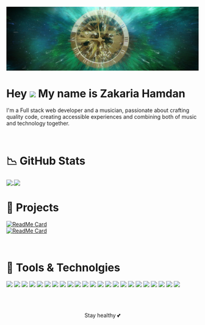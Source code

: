 [![Header](https://github.com/ZakariaHn/ZakariaHn/blob/master/banner-1240822_1280.jpg "Header")]()


# Hey <img src="https://raw.githubusercontent.com/MartinHeinz/MartinHeinz/master/wave.gif" width="30px"> My name is Zakaria Hamdan
<p>I'm a Full stack web developer and a musician, passionate about crafting quality code, creating accessible experiences and combining both of music and technology together.</p> 

<br>


# 📉 GitHub Stats
 <a href="https://github-readme-stats.vercel.app/api/top-langs/?username=ZakariaHn">
   <img align="center" src="https://github-readme-stats.vercel.app/api/top-langs/?username=ZakariaHn&theme=dark&show_icons=true" />
</a> 

<a href="https://github-readme-stats.vercel.app/api/?username=ZakariaHn">
   <img align="center" src="https://github-readme-stats.vercel.app/api?username=ZakariaHn&show_icons=true&theme=dark" />
</a> 

<br>

# 🧩 Projects
[![ReadMe Card](https://github-readme-stats.vercel.app/api/pin/?username=ZakariaHn&show_icons=true&show_owner=true&theme=dark&repo=zamagana-synthesizer)](https://zakariahn.github.io/zamagana-synthesizer/)  
[![ReadMe Card](https://github-readme-stats.vercel.app/api/pin/?username=ZakariaHn&show_icons=true&show_owner=true&theme=dark&repo=portfolio)](https://zakariahn.github.io/portfolio/#/)


<br>

# 🔧 Tools & Technolgies
![](https://img.shields.io/badge/JavaScript-informational?style=flat&logo=JavaScript&logoColor=black&color=e5a00d)
![](https://img.shields.io/badge/React-informational?style=flat&logo=React&logoColor=black&color=61dafb)
![](https://img.shields.io/badge/Redux-informational?style=flat&logo=Redux&logoColor=white&color=764abc)
![](https://img.shields.io/badge/Next.js-informational?style=flat&logo=Next.js&logoColor=white&color=000000)
![](https://img.shields.io/badge/Node.js-informational?style=flat&logo=Node.js&logoColor=white&color=339933)
![](https://img.shields.io/badge/WebGl-informational?style=flat&logo=WebGl&logoColor=white&color=990000)
![](https://img.shields.io/badge/Nodemon-informational?style=flat&logo=Nodemon&logoColor=white&color=76d04b)
![](https://img.shields.io/badge/MongoDB-informational?style=flat&logo=MongoDB&logoColor=white&color=47a248)
![](https://img.shields.io/badge/Postman-informational?style=flat&logo=Postman&logoColor=white&color=ff6c37)
![](https://img.shields.io/badge/HTML5-informational?style=flat&logo=HTML5&logoColor=white&color=302683)
![](https://img.shields.io/badge/Bootstrap-informational?style=flat&logo=Bootstrap&logoColor=white&color=563d7c)
![](https://img.shields.io/badge/CSS3-informational?style=flat&logo=CSS3&logoColor=white&color=1572b6)
![](https://img.shields.io/badge/Sass-informational?style=flat&logo=Sass&logoColor=white&color=cc6699)
![](https://img.shields.io/badge/NPM-informational?style=flat&logo=NPM&logoColor=white&color=cb3837)
![](https://img.shields.io/badge/Yarn-informational?style=flat&logo=Yarn&logoColor=white&color=2cbebb)
![](https://img.shields.io/badge/Heroku-informational?style=flat&logo=Heroku&logoColor=white&color=430098)
![](https://img.shields.io/badge/Git-informational?style=flat&logo=Git&logoColor=white&color=f05032)
![](https://img.shields.io/badge/GitHub-informational?style=flat&logo=GitHub&logoColor=white&color=181717)
![](https://img.shields.io/badge/CodePen-informational?style=flat&logo=CodePen&logoColor=white&color=000000)
![](https://img.shields.io/badge/CodeSandbox-informational?style=flat&logo=CodeSandbox&logoColor=white&color=000000)
![](https://img.shields.io/badge/Visual_Studio_Code-informational?style=flat&logo=Visual-Studio-Code&logoColor=white&color=007acc)
![](https://img.shields.io/badge/Stack_Overflow-informational?style=flat&logo=Stack-Overflow&logoColor=white&color=fe7a16)
![](https://img.shields.io/badge/Elementary-OS-informational?style=flat&logo=elementary&logoColor=white&color=64baff)

<br>
<br>
 
<p align="center">Stay healthy 💕</p>
